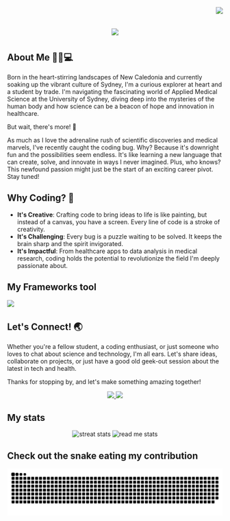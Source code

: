 <img align="right" src="https://visitor-badge.laobi.icu/badge?page_id=Skoldz.Skoldz" />

<h1 align="center">
  <a href="https://git.io/typing-svg">
    <img src="https://readme-typing-svg.herokuapp.com/?font=Righteous&size=35&center=true&vCenter=true&width=500&height=70&duration=4000&lines=Hey+There+I'm+@Skoldz!+👋;" />
  </a>
</h1>

## About Me 🌴🔬💻

Born in the heart-stirring landscapes of New Caledonia and currently soaking up the vibrant culture of Sydney, I'm a curious explorer at heart and a student by trade. I'm navigating the fascinating world of Applied Medical Science at the University of Sydney, diving deep into the mysteries of the human body and how science can be a beacon of hope and innovation in healthcare.

But wait, there's more! 🚀

As much as I love the adrenaline rush of scientific discoveries and medical marvels, I've recently caught the coding bug. Why? Because it's downright fun and the possibilities seem endless. It's like learning a new language that can create, solve, and innovate in ways I never imagined. Plus, who knows? This newfound passion might just be the start of an exciting career pivot. Stay tuned!

## Why Coding? 🤔

- **It's Creative**: Crafting code to bring ideas to life is like painting, but instead of a canvas, you have a screen. Every line of code is a stroke of creativity.
- **It's Challenging**: Every bug is a puzzle waiting to be solved. It keeps the brain sharp and the spirit invigorated.
- **It's Impactful**: From healthcare apps to data analysis in medical research, coding holds the potential to revolutionize the field I'm deeply passionate about.

## My Frameworks tool  
<div align="center>
  <a href="https://skillicons.dev">
  <img src="https://skillicons.dev/icons?i=html,css,javascript,react,github,r"/>
</div>

## Let's Connect! 🌏

Whether you're a fellow student, a coding enthusiast, or just someone who loves to chat about science and technology, I'm all ears. Let's share ideas, collaborate on projects, or just have a good old geek-out session about the latest in tech and health.

Thanks for stopping by, and let's make something amazing together!

<div align="center">
<a href="mailto:namchangyang@gmail.com">
  <img src="https://img.shields.io/badge/Gmail-333333?style=for-the-badge&logo=gmail&logoColor=red" target="_blank" />
</a>
<a href="www.linkedin.com/in/david-yang-bb4264181">
  <img src="https://img.shields.io/badge/LinkedIn-0077b5?style=for-the-badge&logo=linkedin&logoColor=white" target="_blank" />
</a>
</div>

## My stats 

<div align="center">
  <img width=390 src="https://streak-stats.demolab.com/?user=Skoldz&count_private=true&theme=react&border_radius=10" alt="streat stats"/>
  <img width=390 src="https://github-readme-stats.vercel.app/api?username=Skoldz&count_private=true&show_icons=true&theme=react&rank_icon=github&border_radius=10" alt="read me stats" />
   
</div>

## Check out the snake eating my contribution 

<img alt="snake eating my contribution" src="https://raw.githubusercontent.com/Skoldz/Skoldz/output/github-contribution-grid-snake.svg" />



<!---
Skoldz/Skoldz is a ✨ special ✨ repository because its `README.md` (this file) appears on your GitHub profile.
You can click the Preview link to take a look at your changes.
--->
